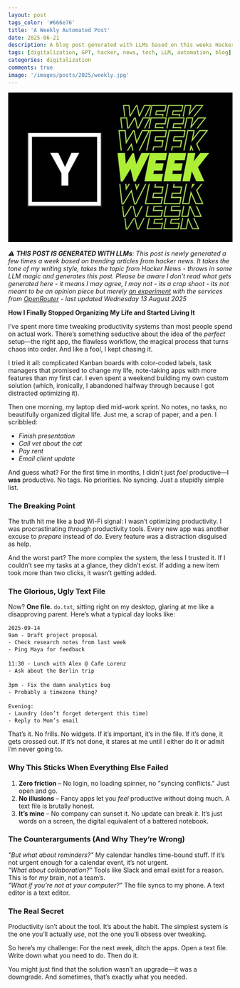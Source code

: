 ```yaml
---
layout: post
tags_color: '#666e76'
title: 'A Weekly Automated Post'
date: 2025-06-21
description: A blog post generated with LLMs based on this weeks Hacker News
tags: [digitalization, GPT, hacker, news, tech, LLM, automation, blog]
categories: digitalization
comments: true
image: '/images/posts/2025/weekly.jpg'
---
```

![](/images/posts/2025/weekly.jpg)

_⚠️ **THIS POST IS GENERATED WITH LLMs**: This post is newly generated a few times a week based on trending articles from hacker news. It takes the tone of my writing style, takes the topic from Hacker News - throws in some LLM magic and generates this post. Please be aware I don't read what gets generated here - it means I may agree, I may not - its a crap shoot - its not meant to be an opinion piece but merely [an experiment](https://github.com/clintjb/Weekly-Post) with the services from [OpenRouter](https://openrouter.ai) - last updated Wednesday 13 August 2025_

**How I Finally Stopped Organizing My Life and Started Living It**  

I’ve spent more time tweaking productivity systems than most people spend on actual work. There’s something seductive about the idea of the *perfect* setup—the right app, the flawless workflow, the magical process that turns chaos into order. And like a fool, I kept chasing it.  

I tried it all: complicated Kanban boards with color-coded labels, task managers that promised to change my life, note-taking apps with more features than my first car. I even spent a weekend building my own custom solution (which, ironically, I abandoned halfway through because I got distracted optimizing it).  

Then one morning, my laptop died mid-work sprint. No notes, no tasks, no beautifully organized digital life. Just me, a scrap of paper, and a pen. I scribbled:  

- *Finish presentation*  
- *Call vet about the cat*  
- *Pay rent*  
- *Email client update*  

And guess what? For the first time in months, I didn’t just *feel* productive—I **was** productive. No tags. No priorities. No syncing. Just a stupidly simple list.  

### The Breaking Point  
The truth hit me like a bad Wi-Fi signal: I wasn’t optimizing productivity. I was procrastinating *through* productivity tools. Every new app was another excuse to *prepare* instead of *do*. Every feature was a distraction disguised as help.  

And the worst part? The more complex the system, the less I trusted it. If I couldn’t see my tasks at a glance, they didn’t exist. If adding a new item took more than two clicks, it wasn’t getting added.  

### The Glorious, Ugly Text File  
Now? **One file.** `do.txt`, sitting right on my desktop, glaring at me like a disapproving parent. Here’s what a typical day looks like:  

```  
2025-09-14  
9am - Draft project proposal  
- Check research notes from last week  
- Ping Maya for feedback  

11:30 - Lunch with Alex @ Cafe Lorenz  
- Ask about the Berlin trip  

3pm - Fix the damn analytics bug  
- Probably a timezone thing?  

Evening:  
- Laundry (don’t forget detergent this time)  
- Reply to Mom’s email  
```  

That’s it. No frills. No widgets. If it’s important, it’s in the file. If it’s done, it gets crossed out. If it’s not done, it stares at me until I either do it or admit I’m never going to.  

### Why This Sticks When Everything Else Failed  
1. **Zero friction** – No login, no loading spinner, no "syncing conflicts." Just open and go.  
2. **No illusions** – Fancy apps let you *feel* productive without doing much. A text file is brutally honest.  
3. **It’s mine** – No company can sunset it. No update can break it. It’s just words on a screen, the digital equivalent of a battered notebook.  

### The Counterarguments (And Why They’re Wrong)  
*"But what about reminders?"* My calendar handles time-bound stuff. If it’s not urgent enough for a calendar event, it’s not urgent.  
*"What about collaboration?"* Tools like Slack and email exist for a reason. This is for *my* brain, not a team’s.  
*"What if you’re not at your computer?"* The file syncs to my phone. A text editor is a text editor.  

### The Real Secret  
Productivity isn’t about the tool. It’s about the habit. The simplest system is the one you’ll actually *use*, not the one you’ll obsess over tweaking.  

So here’s my challenge: For the next week, ditch the apps. Open a text file. Write down what you need to do. Then do it.  

You might just find that the solution wasn’t an upgrade—it was a downgrade. And sometimes, that’s exactly what you needed.